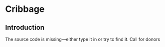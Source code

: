 # Cribbage


## Introduction

The source code is missing—either type it in or try to find it. Call for donors

